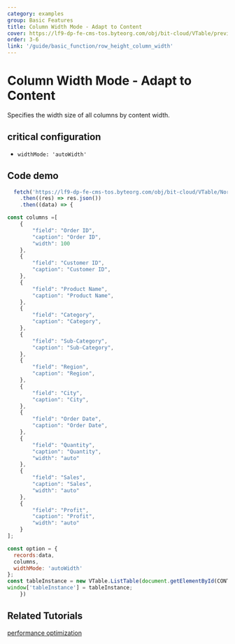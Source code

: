 ```yaml
---
category: examples
group: Basic Features
title: Column Width Mode - Adapt to Content
cover: https://lf9-dp-fe-cms-tos.byteorg.com/obj/bit-cloud/VTable/preview/width-mode-autoWidth.png
order: 3-6
link: '/guide/basic_function/row_height_column_width'
---
```


# Column Width Mode - Adapt to Content

Specifies the width size of all columns by content width.

## critical configuration

*   `widthMode: 'autoWidth'`

## Code demo

```javascript livedemo template=vtable
  fetch('https://lf9-dp-fe-cms-tos.byteorg.com/obj/bit-cloud/VTable/North_American_Superstore_data.json')
    .then((res) => res.json())
    .then((data) => {

const columns =[
    {
        "field": "Order ID",
        "caption": "Order ID",
        "width": 100
    },
    {
        "field": "Customer ID",
        "caption": "Customer ID",
    },
    {
        "field": "Product Name",
        "caption": "Product Name",
    },
    {
        "field": "Category",
        "caption": "Category",
    },
    {
        "field": "Sub-Category",
        "caption": "Sub-Category",
    },
    {
        "field": "Region",
        "caption": "Region",
    },
    {
        "field": "City",
        "caption": "City",
    },
    {
        "field": "Order Date",
        "caption": "Order Date",
    },
    {
        "field": "Quantity",
        "caption": "Quantity",
        "width": "auto"
    },
    {
        "field": "Sales",
        "caption": "Sales",
        "width": "auto"
    },
    {
        "field": "Profit",
        "caption": "Profit",
        "width": "auto"
    }
];

const option = {
  records:data,
  columns,
  widthMode: 'autoWidth'
};
const tableInstance = new VTable.ListTable(document.getElementById(CONTAINER_ID), option);
window['tableInstance'] = tableInstance;
    })
```

## Related Tutorials

[performance optimization](link)
